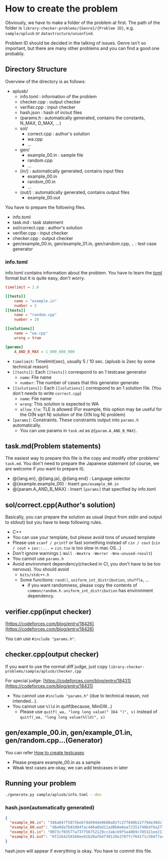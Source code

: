 # How to create the problem

Obviously, we have to make a folder of the problem at first. The path of the folder is `library-checker-problems/{Genre}/{Problem ID}`, e.g. `sample/aplusb` or `datastructure/unionfind`.

Problem ID should be decided in the talking of issues. Genre isn't so important, but there are many other problems and you can find a good one probably.

## Directory Structure

Overview of the directory is as follows:

- aplusb/
  - info.toml : information of the problem
  - checker.cpp : output checker
  - verifier.cpp : input checker
  - hash.json : hash of in/out files
  - (params.h : automatically generated, contains the constants, N_MAX, D_MAX, ...)
  - sol/
    - correct.cpp : author's solution
    - wa.cpp
    - ...
  - gen/
    - example_00.in : sample file
    - random.cpp
    - ...
  - (in/) : automatically generated, contains input files
    - example_00.in
    - random_00.in
    - ...
  - (out/) : automatically generated, contains output files
    - example_00.out

You have to prepare the following files.

- info.toml
- task.md : task statement
- sol/correct.cpp : author's solution
- verifier.cpp : input checker
- checker.cpp : output checker
- gen/example_00.in, gen/example_01.in, gen/random.cpp, .. : test case generator

### info.toml

info.toml contains information about the problem. You have to learn the [toml](https://github.com/toml-lang/toml) format but it is quite easy, don't worry.

```toml
timelimit = 2.0

[[tests]]
    name = "example.in"
    number = 2
[[tests]]
    name = "random.cpp"
    number = 10

[[solutions]]
    name = "wa.cpp"
    wrong = true

[params]
    A_AND_B_MAX = 1_000_000_000
```

- `timelimit`: Timelimit(sec), usually 5 / 10 sec. (aplusb is 2sec by some technical reason)
- `[[tests]]`: Each `[[tests]]` correspond to an 1 testcase generator
  - `name`: File name
  - `number`: The number of cases that this generator generate
- `[[solutions]]`: Each `[[solutions]]` correspond to an 1 solution file. (You don't needs to write `correct.cpp`)
  - `name`: File name
  - `wrong`: This solution is expected to WA
  - `allow_tle`: TLE is allowed (For example, this option may be useful for the O(N sqrt N) solution of the O(N log N) problem)
- `[params]`: Constraints. These constraints output into `params.h` automatically.
  - You can use params in `task.md` as `@{param.A_AND_B_MAX}`.

## task.md(Problem statements)

The easiest way to prepare this file is the copy and modify other problems' `task.md`. You don't need to prepare the Japanese statement (of course, we are welcome if you want to prepare it).

- @{lang.en}, @{lang.ja}, @{lang.end} : Language selector
- @{example.example_00} : Insert `gen/example_00.in`
- @{param.A_AND_B_MAX} : Insert `[params]` that specified by info.toml

## sol/correct.cpp(Author's solution)

Basically, you can prepare the solution as usual (input from stdin and output to stdout) but you have to keep following rules.

- C++
- You can use your template, but please avoid tons of unused template
- Please use `scanf / printf` or fast something instead of `cin / cout` (`cin / cout` + `ios::...` + `cin.tie` is too slow in mac OS...)
- Don't ignore warnings (`-Wall -Wextra -Werror -Wno-unused-result`)
- You cannot use `params.h`
- Avoid environment dependency(checked in CI, you don't have to be too nervous). You should avoid
  - `bits/stdc++.h`
  - Some functions: `rand()`, `uniform_int_distribution`, `shuffle`, ...
    - if you want randomness, please copy the contents of `common/random.h`. `uniform_int_distribution` has environment dependency.

## verifier.cpp(input checker)

[https://codeforces.com/blog/entry/18426](https://codeforces.com/blog/entry/18426)

You can use `#include "params.h"`.

## checker.cpp(output checker)

If you want to use the normal diff judge, just copy `library-checker-problems/sample/aplusb/checker.cpp`

For special judge: [https://codeforces.com/blog/entry/18431](https://codeforces.com/blog/entry/18431)

- You cannot use `#include "params.h"` (due to technical reason, not intended...).
- You cannot use `%lld` in quitf(because, MinGW...)
  - Please use `quitf(_wa, "long long value(" I64 ")", x)` instead of `quitf(_wa, "long long value(%lld)", x)`

## gen/example_00.in, gen/example_01.in, gen/random.cpp...(Generator)

You can refer [How to create testcases](generator.en.md)

- Please prepare example_00.in as a sample
- Weak test cases are okay, we can add testcases in later

## Running your problem

```sh
./generate.py sample/aplusb/info.toml --dev
```

### hash.json(automatically generated)

```json
{
  "example_00.in": "346a847f5875beb74d494de0680a81fc2ff840b12f79de30dc7ef3a798d23c28",
  "example_00.out": "d6e0da7b83d84fac4d6a6bd11ad0b0e6ea72351748b4f6a277b9762d9d0eb159",
  "example_01.in": "0073cf03577a737756752129cc3abcb9f5a4069c705321ee2115574cc31c59f9",
  "example_01.out": "6f2264250160ee91b20af64f30128e3787fcf641f1c504f7ac752597e7d2cc09"
}
```

hash.json will appear if everything is okay. You have to commit this file.
